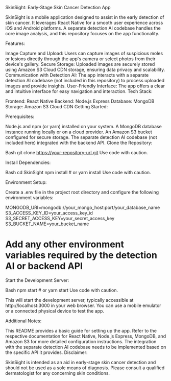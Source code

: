 SkinSight: Early-Stage Skin Cancer Detection App

SkinSight is a mobile application designed to assist in the early detection of skin cancer. It leverages React Native for a smooth user experience across iOS and Android platforms.  A separate detection AI codebase handles the core image analysis, and this repository focuses on the app functionality.

Features:

Image Capture and Upload: Users can capture images of suspicious moles or lesions directly through the app's camera or select photos from their device's gallery.
Secure Storage: Uploaded images are securely stored using Amazon S3 Cloud CDN storage, ensuring data privacy and scalability.
Communication with Detection AI: The app interacts with a separate detection AI codebase (not included in this repository) to process uploaded images and provide insights.
User-Friendly Interface: The app offers a clear and intuitive interface for easy navigation and interaction.
Tech Stack:

Frontend: React Native
Backend: Node.js Express
Database: MongoDB
Storage: Amazon S3 Cloud CDN
Getting Started:

Prerequisites:

Node.js and npm (or yarn) installed on your system.
A MongoDB database instance running locally or on a cloud provider.
An Amazon S3 bucket configured for secure storage.
The separate detection AI codebase (not included here) integrated with the backend API.
Clone the Repository:

Bash
git clone https://your-repository-url.git
Use code with caution.

 Install Dependencies:

Bash
cd SkinSight
npm install  # or yarn install
Use code with caution.

 Environment Setup:

Create a .env file in the project root directory and configure the following environment variables:

MONGODB_URI=mongodb://your_mongo_host:port/your_database_name
S3_ACCESS_KEY_ID=your_access_key_id
S3_SECRET_ACCESS_KEY=your_secret_access_key
S3_BUCKET_NAME=your_bucket_name
# Add any other environment variables required by the detection AI or backend API
 Start the Development Server:

Bash
npm start  # or yarn start
Use code with caution.

 This will start the development server, typically accessible at http://localhost:3000 in your web browser. You can use a mobile emulator or a connected physical device to test the app.

Additional Notes:

This README provides a basic guide for setting up the app. Refer to the respective documentation for React Native, Node.js Express, MongoDB, and Amazon S3 for more detailed configuration instructions.
The integration with the separate detection AI codebase needs to be implemented based on the specific API it provides.
Disclaimer:

SkinSight is intended as an aid in early-stage skin cancer detection and should not be used as a sole means of diagnosis. Please consult a qualified dermatologist for any concerning skin conditions.
